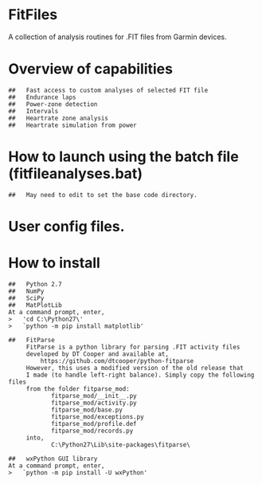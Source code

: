 # FitFiles
A collection of analysis routines for .FIT files from Garmin devices.

#   Overview of capabilities
    ##   Fast access to custom analyses of selected FIT file
    ##   Endurance laps
    ##   Power-zone detection
    ##   Intervals
    ##   Heartrate zone analysis
    ##   Heartrate simulation from power
#   How to launch using the batch file (fitfileanalyses.bat)
    ##   May need to edit to set the base code directory.
#   User config files.
#   How to install
    ##   Python 2.7
    ##   NumPy
    ##   SciPy
    ##   MatPlotLib
    At a command prompt, enter,
    >   'cd C:\Python27\'
    >   `python -m pip install matplotlib'

    ##   FitParse
         FitParse is a python library for parsing .FIT activity files
         developed by DT Cooper and available at,
             https://github.com/dtcooper/python-fitparse
         However, this uses a modified version of the old release that
         I made (to handle left-right balance). Simply copy the following files
         from the folder fitparse_mod:
                fitparse_mod/__init__.py
                fitparse_mod/activity.py
                fitparse_mod/base.py
                fitparse_mod/exceptions.py
                fitparse_mod/profile.def
                fitparse_mod/records.py
         into,
                C:\Python27\Lib\site-packages\fitparse\

    ##   wxPython GUI library
    At a command prompt, enter,
    >   `python -m pip install -U wxPython'
